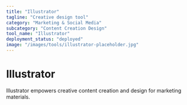 ```yaml
---
title: "Illustrator"
tagline: "Creative design tool"
category: "Marketing & Social Media"
subcategory: "Content Creation Design"
tool_name: "Illustrator"
deployment_status: "deployed"
image: "/images/tools/illustrator-placeholder.jpg"
---
```


# Illustrator

Illustrator empowers creative content creation and design for marketing materials.
